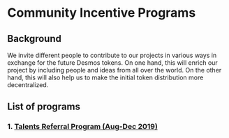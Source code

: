 # Community Incentive Programs

## Background

We invite different people to contribute to our projects in various ways in exchange for the future Desmos tokens. On one hand, this will enrich our project by including people and ideas from all over the world. On the other hand, this will also help us to make the initial token distribution more decentralized. 

## List of programs

### 1. [Talents Referral Program (Aug-Dec 2019)](https://github.com/desmos-labs/community-incentive/blob/master/talents-referral.md)
